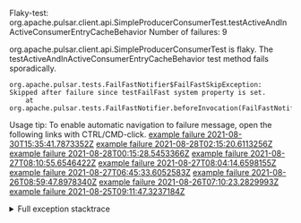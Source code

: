         
Flaky-test: org.apache.pulsar.client.api.SimpleProducerConsumerTest.testActiveAndInActiveConsumerEntryCacheBehavior
Number of failures: 9

org.apache.pulsar.client.api.SimpleProducerConsumerTest is flaky. The testActiveAndInActiveConsumerEntryCacheBehavior test method fails sporadically.

```
org.apache.pulsar.tests.FailFastNotifier$FailFastSkipException: Skipped after failure since testFailFast system property is set.
	at org.apache.pulsar.tests.FailFastNotifier.beforeInvocation(FailFastNotifier.java:88)

```

Usage tip: To enable automatic navigation to failure message, open the following links with CTRL/CMD-click.
[example failure 2021-08-30T15:35:41.7873352Z](https://github.com/apache/pulsar/runs/3463119398?check_suite_focus=true#step:9:3291)
[example failure 2021-08-28T02:15:20.6113256Z](https://github.com/apache/pulsar/runs/3448473880?check_suite_focus=true#step:9:2288)
[example failure 2021-08-28T00:15:28.5453366Z](https://github.com/apache/pulsar/runs/3447917315?check_suite_focus=true#step:9:1656)
[example failure 2021-08-27T08:10:55.6546422Z](https://github.com/apache/pulsar/runs/3440980370?check_suite_focus=true#step:9:2355)
[example failure 2021-08-27T08:04:14.6598155Z](https://github.com/apache/pulsar/runs/3440855241?check_suite_focus=true#step:9:2280)
[example failure 2021-08-27T06:45:33.6052583Z](https://github.com/apache/pulsar/runs/3440411158?check_suite_focus=true#step:9:2281)
[example failure 2021-08-26T08:59:47.8978340Z](https://github.com/apache/pulsar/runs/3430539961?check_suite_focus=true#step:9:2990)
[example failure 2021-08-26T07:10:23.2829993Z](https://github.com/apache/pulsar/runs/3429892136?check_suite_focus=true#step:9:2342)
[example failure 2021-08-25T09:11:47.3237184Z](https://github.com/apache/pulsar/runs/3420085427?check_suite_focus=true#step:10:2252)


<details>
<summary>Full exception stacktrace</summary>
<code><pre>
org.apache.pulsar.tests.FailFastNotifier$FailFastSkipException: Skipped after failure since testFailFast system property is set.
	at org.apache.pulsar.tests.FailFastNotifier.beforeInvocation(FailFastNotifier.java:88)

</pre></code>
</details>

